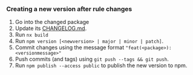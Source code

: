### Creating a new version after rule changes

1. Go into the changed package
2. Update its [CHANGELOG.md](CHANGELOG.md).
3. Run `nx build`
4. Run `npm version [<newversion> | major | minor | patch]`.
5. Commit changes using the message format `"feat(<package>): <versionmessage>"`
6. Push commits (and tags) using `git push --tags && git push`.
7. Run `npm publish --access public` to publish the new version to npm.
